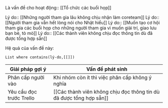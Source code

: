 Là vấn đề cho hoạt động:: [[Tổ chức các buổi họp]]

Lý do:: [[Những người tham gia lâu không chịu nhận làm coreteam]]
Lý do:: [[Người tham gia vẫn hết lòng nói cho Nhật hiểu]]
Lý do:: [[Muốn tạo cơ hội tham gia các buổi họp cho những người tham gia vì muốn giải trí, giao lưu bạn bè, tò mò]]
Lý do:: [[Các thành viên không chịu đọc thông tin dù đã được tổng hợp sẵn]]

Hệ quả của vấn đề này:
```dataview
List where contains(lý-do,[[]])
```
 
| Giải pháp gợi ý          | Vấn đề phát sinh                                                    |
| ------------------------ | ------------------------------------------------------------------- |
| Phân cấp người vào       | Khi nhóm còn ít thì việc phân cấp không ý nghĩa                     |
| Yêu cầu đọc trước Trello | [[Các thành viên không chịu đọc thông tin dù đã được tổng hợp sẵn]] | 